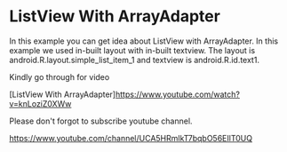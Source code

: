 # ListView With ArrayAdapter
In this example you can get idea about ListView with ArrayAdapter.
In this example we used in-built layout with in-built textview. The layout is android.R.layout.simple_list_item_1
and textview is android.R.id.text1.

Kindly go through for video

[ListView With ArrayAdapter]https://www.youtube.com/watch?v=knLoziZ0XWw

Please don't forgot to subscribe youtube channel.

https://www.youtube.com/channel/UCA5HRmlkT7bqbO56EIlT0UQ

